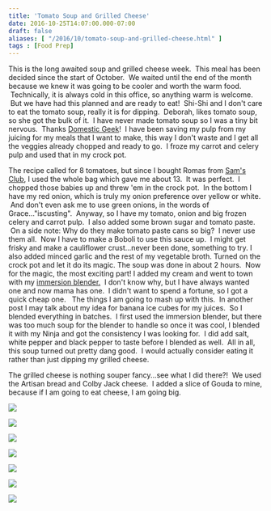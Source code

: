 ```yaml
---
title: 'Tomato Soup and Grilled Cheese'
date: 2016-10-25T14:07:00.000-07:00
draft: false
aliases: [ "/2016/10/tomato-soup-and-grilled-cheese.html" ]
tags : [Food Prep]
---
```


This is the long awaited soup and grilled cheese week.  This meal has been decided since the start of October.  We waited until the end of the month because we knew it was going to be cooler and worth the warm food.  Technically, it is always cold in this office, so anything warm is welcome.  But we have had this planned and are ready to eat!  Shi-Shi and I don't care to eat the tomato soup, really it is for dipping.  Deborah, likes tomato soup, so she got the bulk of it.  I have never made tomato soup so I was a tiny bit nervous.  Thanks [Domestic Geek](http://thedomesticgeek.com/)!  I have been saving my pulp from my juicing for my meals that I want to make, this way I don't waste and I get all the veggies already chopped and ready to go.  I froze my carrot and celery pulp and used that in my crock pot.  
  
The recipe called for 8 tomatoes, but since I bought Romas from [Sam's Club](http://www.samsclub.com/sams/homepage.jsp), I used the whole bag which gave me about 13.  It was perfect.  I chopped those babies up and threw 'em in the crock pot.  In the bottom I have my red onion, which is truly my onion preference over yellow or white.  And don't even ask me to use green onions, in the words of Grace..."iscusting".  Anyway, so I have my tomato, onion and big frozen celery and carrot pulp.  I also added some brown sugar and tomato paste.  On a side note: Why do they make tomato paste cans so big?  I never use them all.  Now I have to make a Boboli to use this sauce up.  I might get frisky and make a cauliflower crust...never been done, something to try. I also added minced garlic and the rest of my vegetable broth. Turned on the crock pot and let it do its magic. The soup was done in about 2 hours.  Now for the magic, the most exciting part! I added my cream and went to town with my [immersion blender.](https://www.walmart.com/ip/Hamilton-Beach-150-Watt-2-Speed-Hand-Blender/23993776)  I don't know why, but I have always wanted one and now mama has one.  I didn't want to spend a fortune, so I got a quick cheap one.   The things I am going to mash up with this.  In another post I may talk about my idea for banana ice cubes for my juices.  So I blended everything in batches.  I first used the immersion blender, but there was too much soup for the blender to handle so once it was cool, I blended it with my Ninja and got the consistency I was looking for.  I did add salt, white pepper and black pepper to taste before I blended as well.  All in all, this soup turned out pretty dang good.  I would actually consider eating it rather than just dipping my grilled cheese.  
  
The grilled cheese is nothing souper fancy...see what I did there?!  We used the Artisan bread and Colby Jack cheese.  I added a slice of Gouda to mine, because if I am going to eat cheese, I am going big.  
  

[![](https://4.bp.blogspot.com/-7EgOFUSG1K8/WA-33QoMbaI/AAAAAAAAA4Y/GATBDAa3CCg-R74VYLQ6oU8Ho_7VDX4gACLcB/s640/IMG_6884%255B1%255D.JPG)](https://4.bp.blogspot.com/-7EgOFUSG1K8/WA-33QoMbaI/AAAAAAAAA4Y/GATBDAa3CCg-R74VYLQ6oU8Ho_7VDX4gACLcB/s1600/IMG_6884%255B1%255D.JPG)

  

[![](https://4.bp.blogspot.com/-VepGOnwgQQY/WA-35jgDN6I/AAAAAAAAA4c/Udgon95A4DEfoQ4JPaeiC87IVmaEWbO0gCLcB/s640/IMG_6886%255B1%255D.JPG)](https://4.bp.blogspot.com/-VepGOnwgQQY/WA-35jgDN6I/AAAAAAAAA4c/Udgon95A4DEfoQ4JPaeiC87IVmaEWbO0gCLcB/s1600/IMG_6886%255B1%255D.JPG)

  

[![](https://4.bp.blogspot.com/-0He2bDm82Mo/WA-37X15uKI/AAAAAAAAA4g/qLhEVQMVmrU_1lZC2IiKv_r6Yuj-Bcp5wCLcB/s640/IMG_6887%255B1%255D.JPG)](https://4.bp.blogspot.com/-0He2bDm82Mo/WA-37X15uKI/AAAAAAAAA4g/qLhEVQMVmrU_1lZC2IiKv_r6Yuj-Bcp5wCLcB/s1600/IMG_6887%255B1%255D.JPG)

  

[![](https://3.bp.blogspot.com/-vEgHAkyWx38/WA-39DkXMHI/AAAAAAAAA4k/dkcpXVaPvswSt4F2toUwrRqttiSuGkoGwCLcB/s640/IMG_6888%255B1%255D.JPG)](https://3.bp.blogspot.com/-vEgHAkyWx38/WA-39DkXMHI/AAAAAAAAA4k/dkcpXVaPvswSt4F2toUwrRqttiSuGkoGwCLcB/s1600/IMG_6888%255B1%255D.JPG)

  

[![](https://4.bp.blogspot.com/-Ei8x4dSf8Ro/WA-3_e4ttoI/AAAAAAAAA4o/nX4weQGIzwYtAce9EQ-SKg0ub6Q3GhWTQCLcB/s640/IMG_6889%255B1%255D.JPG)](https://4.bp.blogspot.com/-Ei8x4dSf8Ro/WA-3_e4ttoI/AAAAAAAAA4o/nX4weQGIzwYtAce9EQ-SKg0ub6Q3GhWTQCLcB/s1600/IMG_6889%255B1%255D.JPG)

  

[![](https://3.bp.blogspot.com/-RLVczH4lbvA/WA-4BTTaRrI/AAAAAAAAA4s/98ttJmOqKrE55V2dyeas-ANH5x18Lw3TwCLcB/s640/IMG_6890%255B1%255D.JPG)](https://3.bp.blogspot.com/-RLVczH4lbvA/WA-4BTTaRrI/AAAAAAAAA4s/98ttJmOqKrE55V2dyeas-ANH5x18Lw3TwCLcB/s1600/IMG_6890%255B1%255D.JPG)

[![](https://1.bp.blogspot.com/-xbvGmRaFsJI/WA_JT0iBwQI/AAAAAAAAA48/tvZRNyYkQ28vOZ_a22WEJ7EP4jgMSHyhACLcB/s640/IMG_6903%255B1%255D.JPG)](https://1.bp.blogspot.com/-xbvGmRaFsJI/WA_JT0iBwQI/AAAAAAAAA48/tvZRNyYkQ28vOZ_a22WEJ7EP4jgMSHyhACLcB/s1600/IMG_6903%255B1%255D.JPG)